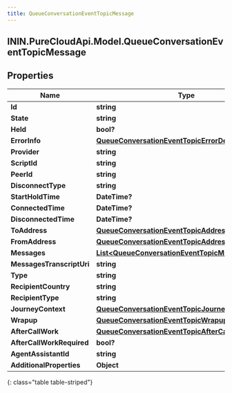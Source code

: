 ```yaml
---
title: QueueConversationEventTopicMessage
---
```

## ININ.PureCloudApi.Model.QueueConversationEventTopicMessage

## Properties

|Name | Type | Description | Notes|
|------------ | ------------- | ------------- | -------------|
| **Id** | **string** |  | [optional] |
| **State** | **string** |  | [optional] |
| **Held** | **bool?** |  | [optional] |
| **ErrorInfo** | [**QueueConversationEventTopicErrorDetails**](QueueConversationEventTopicErrorDetails.html) |  | [optional] |
| **Provider** | **string** |  | [optional] |
| **ScriptId** | **string** |  | [optional] |
| **PeerId** | **string** |  | [optional] |
| **DisconnectType** | **string** |  | [optional] |
| **StartHoldTime** | **DateTime?** |  | [optional] |
| **ConnectedTime** | **DateTime?** |  | [optional] |
| **DisconnectedTime** | **DateTime?** |  | [optional] |
| **ToAddress** | [**QueueConversationEventTopicAddress**](QueueConversationEventTopicAddress.html) |  | [optional] |
| **FromAddress** | [**QueueConversationEventTopicAddress**](QueueConversationEventTopicAddress.html) |  | [optional] |
| **Messages** | [**List&lt;QueueConversationEventTopicMessageDetails&gt;**](QueueConversationEventTopicMessageDetails.html) |  | [optional] |
| **MessagesTranscriptUri** | **string** |  | [optional] |
| **Type** | **string** |  | [optional] |
| **RecipientCountry** | **string** |  | [optional] |
| **RecipientType** | **string** |  | [optional] |
| **JourneyContext** | [**QueueConversationEventTopicJourneyContext**](QueueConversationEventTopicJourneyContext.html) |  | [optional] |
| **Wrapup** | [**QueueConversationEventTopicWrapup**](QueueConversationEventTopicWrapup.html) |  | [optional] |
| **AfterCallWork** | [**QueueConversationEventTopicAfterCallWork**](QueueConversationEventTopicAfterCallWork.html) |  | [optional] |
| **AfterCallWorkRequired** | **bool?** |  | [optional] |
| **AgentAssistantId** | **string** |  | [optional] |
| **AdditionalProperties** | **Object** |  | [optional] |
{: class="table table-striped"}


